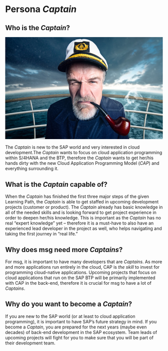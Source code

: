 # Persona *Captain*

## Who is the *Captain*?

![The Captain](https://github.com/msg-CareerPaths/sap-cap-persona/blob/main/assets/The%20Captain.png?raw=true)

The *Captain* is new to the SAP world and very interested in cloud development.The *Captain* wants to focus on cloud application programming within S/4HANA and the BTP, therefore the *Captain* wants to get her/his hands dirty with the new Cloud Application Programming Model (*CAP*) and everything surrounding it.

## What is the *Captain* capable of?

When the *Captain* has finished the first three major steps of the given Learning Path, the *Captain* is able to get staffed in upcoming development projects (customer or product). The *Captain* already has basic knowledge in all of the needed skills and is looking forward to get project experience in order to deepen her/his knowledge. This is important as the *Captain* has no real “expert knowledge” yet – therefore it is a must-have to also have an experienced lead developer in the project as well, who helps navigating and taking the first journey in “real life.”

## Why does msg need more *Captains*?

For msg, it is important to have many developers that are *Captains*. As more and more applications run entirely in the cloud, CAP is *the skill* to invest for programming cloud-native applications. Upcoming projects that focus on cloud applications that run on the SAP BTP will be primarily implemented with CAP in the back-end, therefore it is crucial for msg to have a lot of *Captains*.

## Why do you want to become a *Captain*?

If you are new to the SAP world (or at least to cloud application programming), it is important to have SAP’s future strategy in mind. If you become a *Captain*, you are prepared for the next years (maybe even decades) of back-end development in the SAP ecosystem. Team leads of upcoming projects will fight for you to make sure that you will be part of their development team.​

